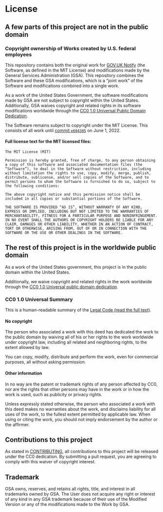 # License

## A few parts of this project are not in the public domain

### Copyright ownership of Works created by U.S. federal employees

This repository contains both the original work for [GOV.UK Notify](https://github.com/alphagov/notifications-api) (the Software, as defined in the MIT License) and modifications made by the General Services Administration (GSA). This repository combines the Software and these GSA modifications, which is a “joint work” of the Software and modifications combined into a single work.

As a work of the United States Government, the software modifications made by GSA are not subject to copyright within the United States. Additionally, GSA waives copyright and related rights in its software modifications worldwide through the [CC0 1.0 Universal Public Domain Dedication](https://creativecommons.org/publicdomain/zero/1.0/).

The Software remains subject to copyright under the MIT License. This consists of all work until [commit `e604385`](https://github.com/GSA/notifications-api/commit/e604385e0cf4c2ab8c6451b7120ceb196cce21b5) on June 1, 2022.

#### Full license text for the MIT licensed files:

```
The MIT License (MIT)

Permission is hereby granted, free of charge, to any person obtaining a copy of this software and associated documentation files (the “Software”), to deal in the Software without restriction, including without limitation the rights to use, copy, modify, merge, publish, distribute, sublicense, and/or sell copies of the Software, and to permit persons to whom the Software is furnished to do so, subject to the following conditions:

The above copyright notice and this permission notice shall be included in all copies or substantial portions of the Software.

THE SOFTWARE IS PROVIDED “AS IS”, WITHOUT WARRANTY OF ANY KIND, EXPRESS OR IMPLIED, INCLUDING BUT NOT LIMITED TO THE WARRANTIES OF MERCHANTABILITY, FITNESS FOR A PARTICULAR PURPOSE AND NONINFRINGEMENT. IN NO EVENT SHALL THE AUTHORS OR COPYRIGHT HOLDERS BE LIABLE FOR ANY CLAIM, DAMAGES OR OTHER LIABILITY, WHETHER IN AN ACTION OF CONTRACT, TORT OR OTHERWISE, ARISING FROM, OUT OF OR IN CONNECTION WITH THE SOFTWARE OR THE USE OR OTHER DEALINGS IN THE SOFTWARE.
```

## The rest of this project is in the worldwide public domain

As a work of the United States government, this project is in the public domain within the United States.

Additionally, we waive copyright and related rights in the work worldwide through the [CC0 1.0 Universal public domain dedication](https://creativecommons.org/publicdomain/zero/1.0/).

### CC0 1.0 Universal Summary

This is a human-readable summary of the [Legal Code (read the full text)](https://creativecommons.org/publicdomain/zero/1.0/legalcode).

#### No copyright

The person who associated a work with this deed has dedicated the work to the public domain by waiving all of his or her rights to the work worldwide under copyright law, including all related and neighboring rights, to the extent allowed by law.

You can copy, modify, distribute and perform the work, even for commercial purposes, all without asking permission.

#### Other information

In no way are the patent or trademark rights of any person affected by CC0, nor are the rights that other persons may have in the work or in how the work is used, such as publicity or privacy rights.

Unless expressly stated otherwise, the person who associated a work with this deed makes no warranties about the work, and disclaims liability for all uses of the work, to the fullest extent permitted by applicable law. When using or citing the work, you should not imply endorsement by the author or the affirmer.

## Contributions to this project

As stated in [CONTRIBUTING](CONTRIBUTING.md), all contributions to this project will be released under the CC0 dedication. By submitting a pull request, you are agreeing to comply with this waiver of copyright interest.

## Trademark

GSA owns, reserves, and retains all rights, title, and interest in all trademarks owned by GSA. The User does not acquire any right or interest of any kind in any GSA trademark because of their use of the Modified Version or any of the modifications made to the Work by GSA.